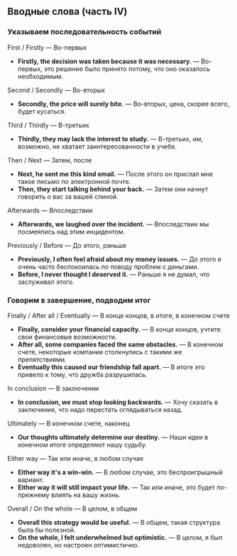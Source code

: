## Вводные слова (часть IV)


### Указываем последовательность событий

First / Firstly — Во-первых

* **Firstly, the decision was taken because it was necessary.** — Во-первых, это решение было принято потому, что оно оказалось необходимым.

Second / Secondly — Во-вторых

* **Secondly, the price will surely bite.** — Во-вторых, цена, скорее всего, будет кусаться.

Third / Thirdly — В-третьих

* **Thirdly, they may lack the interest to study.** — В-третьих, им, возможно, не хватает заинтересованности в учебе.

Then / Next — Затем, после

* **Next, he sent me this kind email.** — После этого он прислал мне такое письмо по электронной почте.
* **Then, they start talking behind your back.** — Затем они начнут говорить о вас за вашей спиной.

Afterwards — Впоследствии

* **Afterwards, we laughed over the incident.** — Впоследствии мы посмеялись над этим инцидентом.

Previously / Before — До этого, раньше

* **Previously, I often feel afraid about my money issues.** — До этого я очень часто беспокоилась по поводу проблем с деньгами.
* **Before, I never thought I deserved it.** — Раньше я не думал, что заслуживал этого.


### Говорим в завершение, подводим итог

Finally / After all / Eventually — В конце концов, в итоге, в конечном счете

* **Finally, consider your financial capacity.** — В конце концов, учтите свои финансовые возможности.
* **After all, some companies faced the same obstacles.** — В конечном счете, некоторые компании столкнулись с такими же препятствиями.
* **Eventually this caused our friendship fall apart.** — В итоге это привело к тому, что дружба разрушилась.

In conclusion — В заключении

* **In conclusion, we must stop looking backwards.** — Хочу сказать в заключение, что надо перестать оглядываться назад.

Ultimately — В конечном счете, наконец

* **Our thoughts ultimately determine our destiny.** — Наши идеи в конечном итоге определяют нашу судьбу.

Either way	— Так или иначе, в любом случае

* **Either way it's a win-win.** — В любом случае, это беспроигрышный вариант.
* **Either way it will still impact your life.** — Так или иначе, это будет по-прежнему влиять на вашу жизнь.

Overall / On the whole — В целом, в общем

* **Overall this strategy would be useful.** — В общем, такая структура была бы полезной.
* **On the whole, I felt underwhelmed but optimistic.** — В целом, я был недоволен, но настроен оптимистично.







